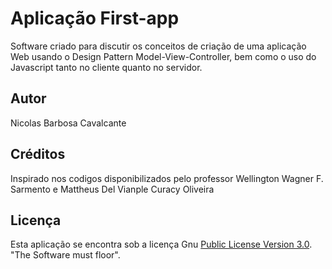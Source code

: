 # Aplicação First-app

Software criado para discutir os conceitos de criação de uma aplicação Web usando o Design Pattern Model-View-Controller, bem como o uso do Javascript tanto no cliente quanto no servidor.

## Autor
Nicolas Barbosa Cavalcante 

## Créditos
Inspirado nos codigos disponibilizados pelo professor Wellington Wagner F. Sarmento e Mattheus Del Vianple Curacy Oliveira

## Licença

Esta aplicação se encontra sob a licença Gnu [Public License Version 3.0](https://github.com/NicolasBarbosa0/First_App). "The Software must floor".
